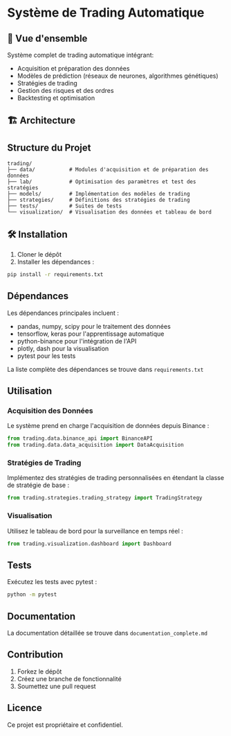 # Système de Trading Automatique

## 🚀 Vue d'ensemble

Système complet de trading automatique intégrant:
- Acquisition et préparation des données
- Modèles de prédiction (réseaux de neurones, algorithmes génétiques)
- Stratégies de trading
- Gestion des risques et des ordres
- Backtesting et optimisation

## 🏗️ Architecture

## Structure du Projet
```
trading/
├── data/           # Modules d'acquisition et de préparation des données
├── lab/            # Optimisation des paramètres et test des stratégies
├── models/         # Implémentation des modèles de trading
├── strategies/     # Définitions des stratégies de trading
├── tests/          # Suites de tests
└── visualization/  # Visualisation des données et tableau de bord
```

## 🛠️ Installation

1. Cloner le dépôt
2. Installer les dépendances :
```bash
pip install -r requirements.txt
```

## Dépendances
Les dépendances principales incluent :
- pandas, numpy, scipy pour le traitement des données
- tensorflow, keras pour l'apprentissage automatique
- python-binance pour l'intégration de l'API
- plotly, dash pour la visualisation
- pytest pour les tests

La liste complète des dépendances se trouve dans `requirements.txt`

## Utilisation

### Acquisition des Données
Le système prend en charge l'acquisition de données depuis Binance :
```python
from trading.data.binance_api import BinanceAPI
from trading.data.data_acquisition import DataAcquisition
```

### Stratégies de Trading
Implémentez des stratégies de trading personnalisées en étendant la classe de stratégie de base :
```python
from trading.strategies.trading_strategy import TradingStrategy
```

### Visualisation
Utilisez le tableau de bord pour la surveillance en temps réel :
```python
from trading.visualization.dashboard import Dashboard
```

## Tests
Exécutez les tests avec pytest :
```bash
python -m pytest
```

## Documentation
La documentation détaillée se trouve dans `documentation_complete.md`

## Contribution
1. Forkez le dépôt
2. Créez une branche de fonctionnalité
3. Soumettez une pull request

## Licence
Ce projet est propriétaire et confidentiel.